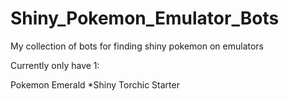 # Shiny_Pokemon_Emulator_Bots
My collection of bots for finding shiny pokemon on emulators

Currently only have 1:

Pokemon Emerald
  *Shiny Torchic Starter
